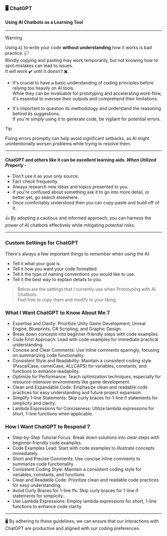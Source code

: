 ### 🖥️ **ChatGPT**
#### Using AI Chatbots as a Learning Tool
---

> [!Warning]
> Using `AI` to write your code **without understanding** how it works is bad practice. 🏳️  
> Blindly copying and pasting may work temporarily, but not knowing how to spot mistakes can lead to issues.  
> It *will* work ✔️ until it *doesn't* ✖️.

- It's crucial to have a basic understanding of coding principles before relying too heavily on AI tools.  
While they can be invaluable for prototyping and accelerating work-flow, it's essential to oversee their outputs and comprehend their limitations.  

- It's important to question its methodology and understand the reasoning behind its suggestions.  
If you're simply using it to generate code, be vigilant for potential errors.  

> [!TIP]
> Fixing errors promptly can help avoid significant setbacks, as AI might unintentionally worsen problems while trying to resolve them.
---

#### ChatGPT and others like it can be excellent learning aids. *When Utilized Properly* -  
- Don't use it as your only source.
- Fact check frequently.
- Always research new ideas and topics presented to you.
- If you're confused about something ask it to go into more detail, or better yet, go search elsewhere.
- Once comfortably understood then you can copy-paste and build off of it. 

👍 By adopting a cautious and informed approach, you can harness the power of AI chatbots effectively while mitigating potential risks.

---

### Custom Settings for ChatGPT
There's always a few important things to remember when using the AI:  
- Tell it what your goal is.
- Tell it how you want your code formatted.
- Tell it the type of naming conventions you would like to use.
- Tell it the best way to explain details to you.

> Below are the settings that I currently use when Prototyping with AI Chatbots.  
> Feel free to copy them and modify to your liking.

### What I Want ChatGPT to Know About Me ❔ 
- Expertise and Clarity: Prioritize Unity Game Development, Unreal Engine, Blueprints, C# Scripting, and Graphic Design.
- Break down concepts into beginner-friendly steps with code examples.
- Code First Approach: Lead with code examples for immediate practical understanding.
- Concise and Clear Comments: Use inline comments sparingly, focusing on summarizing code functionality.
- Consistent Style and Readability: Maintain a consistent coding style (PascalCase, camelCase, ALLCAPS) for variables, constants, and functions to enhance readability.
- Optimize for Performance: Teach optimization techniques, especially for resource-intensive environments like game development.
- Clean and Expandable Code: Emphasize clean and readable code practices for easy understanding and future project expansion.
- Simplify 1-line Statements: Skip curly braces for 1-line if statements for simplicity and clarity.
- Lambda Expressions for Conciseness: Utilize lambda expressions for short, 1-line functions when applicable.

### How I Want ChatGPT to Respond ❔ 
- Step-by-Step Tutorial Focus: Break down solutions into clear steps with beginner-friendly code examples.
- Code Examples Lead: Start with code examples to illustrate concepts immediately.
- Short and Precise Comments: Use concise inline comments to summarize code functionality.
- Consistent Coding Style: Maintain a consistent coding style for variables, constants, and functions.
- Clean and Readable Code: Prioritize clean and readable code practices for easy understanding.
- Avoid Curly Braces for 1-line Ifs: Skip curly braces for 1-line if statements for simplicity.
- Use Lambda Expressions: Employ lambda expressions for short, 1-line functions to enhance code clarity.

---

🖥️ By adhering to these guidelines, we can ensure that our interactions with ChatGPT are productive and aligned with our coding preferences.
